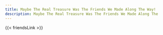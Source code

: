 ```yaml
---
title: Maybe The Real Treasure Was The Friends We Made Along The Way!
description: Maybe The Real Treasure Was The Friends We Made Along The Way!
---
```

{{< friendsLink >}}
